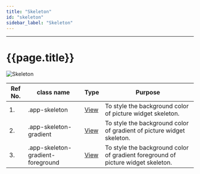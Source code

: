```yaml
---
title: "Skeleton"
id: "skeleton"
sidebar_label: "Skeleton"
---
```

---

# {{page.title}}

![Skeleton](/learn/assets/react-native-styles/skeleton.png)

| Ref No. | class name  | Type | Purpose |
| ---- |-----------|---------|---------|
| 1. |.app-skeleton|[View](../../view) |To style the background color of picture widget skeleton.|
| 2. |.app-skeleton-gradient|[View](../../view) |To style the background color of gradient of picture widget skeleton.|
| 3. |.app-skeleton-gradient-foreground|[View](../../view) |To style the background color of gradient foreground of picture widget skeleton.|